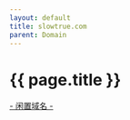 ```yaml
---
layout: default
title: slowtrue.com
parent: Domain
---
```


# {{ page.title }}

[- 闲置域名 -](http://{{page.title}})